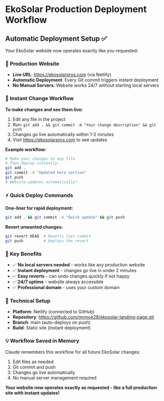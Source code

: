 # EkoSolar Production Deployment Workflow

## Automatic Deployment Setup ✅

Your EkoSolar website now operates exactly like you requested:

### 🚀 **Production Website**
- **Live URL**: https://ekosolarpros.com (via Netlify)
- **Automatic Deployment**: Every Git commit triggers instant deployment
- **No Manual Servers**: Website works 24/7 without starting local servers

### 🔄 **Instant Change Workflow**

**To make changes and see them live:**
1. Edit any file in the project
2. Run: `git add . && git commit -m "Your change description" && git push`
3. Changes go live automatically within 1-2 minutes
4. Visit https://ekosolarpros.com to see updates

**Example workflow:**
```bash
# Make your changes to any file
# Then deploy instantly:
git add .
git commit -m "Updated hero section"
git push
# Website updates automatically!
```

### ⚡ **Quick Deploy Commands**

**One-liner for rapid deployment:**
```bash
git add . && git commit -m "Quick update" && git push
```

**Revert unwanted changes:**
```bash
git revert HEAD  # Reverts last commit
git push         # Deploys the revert
```

### 🎯 **Key Benefits**
- ✅ **No local servers needed** - works like any production website
- ✅ **Instant deployment** - changes go live in under 2 minutes  
- ✅ **Easy reverts** - can undo changes quickly if not happy
- ✅ **24/7 uptime** - website always accessible
- ✅ **Professional domain** - uses your custom domain

### 🔧 **Technical Setup**
- **Platform**: Netlify (connected to GitHub)
- **Repository**: https://github.com/mrmoe28/ekosolar-landing-page.git
- **Branch**: main (auto-deploys on push)
- **Build**: Static site (instant deployment)

### 💡 **Workflow Saved in Memory**
Claude remembers this workflow for all future EkoSolar changes:
1. Edit files as needed
2. Git commit and push 
3. Changes go live automatically
4. No manual server management required

**Your website now operates exactly as requested - like a full production site with instant updates!**
